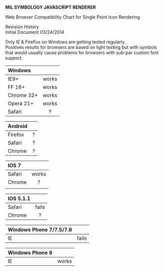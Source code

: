 **MIL SYMBOLOGY JAVASCRIPT RENDERER**


Web Browser Compatibility Chart for Single Point Icon Rendering


Revision History  
Initial Document	03/24/2014  

Only IE & FireFox on Windows are getting tested regularly.  
Positives results for browsers are based on light testing but with symbols that would usually cause problems for browsers with sub-par custom font support.

| Windows | |  
| :------------ | :------------: |  
| IE9+ | works |  
| FF 16+ | works |  
| Chrome 32+ | works |  
| Opera 21+ | works |  
| Safari | ? |  

| Android | |  
| :------------ | :------------: |  
| Firefox | ? |  
| Safari | ? |  
| Chrome | ? |  

| IOS 7 | |  
| :------------ | :------------: |  
| Safari | works |  
| Chrome | ? |  
|  |  |
  
| IOS 5.1.1 | |  
| :------------ | :------------: |  
| Safari | fails |  
| Chrome | ? |  

| Windows Phone 7/7.5/7.8 | |  
| :------------ | :------------: |  
| IE | fails |  

| Windows Phone 8 | |  
| :------------ | :------------: |  
| IE | works |  
